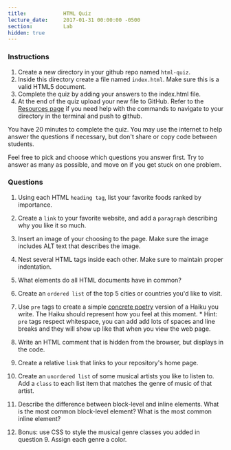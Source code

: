 ```yaml
---
title:            HTML Quiz
lecture_date:     2017-01-31 00:00:00 -0500
section:          Lab
hidden: true
---
```


### Instructions

1. Create a new directory in your github repo named `html-quiz`.
1. Inside this directory create a file named `index.html`. Make sure this is a valid HTML5 document.
1. Complete the quiz by adding your answers to the index.html file.
1. At the end of the quiz upload your new file to GitHub. Refer to the [Resources page](/resources) if you need help with the commands to navigate to your directory in the terminal and push to github.

You have 20 minutes to complete the quiz. You may use the internet to help answer the questions if necessary, but don't share or copy code between students.

Feel free to pick and choose which questions you answer first. Try to answer as many as possible, and move on if you get stuck on one problem.

### Questions

1. Using each HTML `heading tag`, list your favorite foods ranked by importance.

1. Create a `link` to your favorite website, and add a `paragraph` describing why you like it so much.

1. Insert an image of your choosing to the page. Make sure the image includes ALT text that describes the image.

1. Nest several HTML tags inside each other. Make sure to maintain proper indentation.

1. What elements do all HTML documents have in common?

1. Create an `ordered list` of the top 5 cities or countries you'd like to visit.

1. Use `pre` tags to create a simple [concrete poetry](https://en.wikipedia.org/wiki/Concrete_poetry) version of a Haiku you write. The Haiku should represent how you feel at this moment.
  \* Hint: `pre` tags respect whitespace, you can add add lots of spaces and line breaks and they will show up like that when you view the web page.

1. Write an HTML comment that is hidden from the browser, but displays in the code.

1. Create a relative `link` that links to your repository's home page.

1. Create an `unordered list` of some musical artists you like to listen to. Add a `class` to each list item that matches the genre of music of that artist.

1. Describe the difference between block-level and inline elements. What is the most common block-level element? What is the most common inline element?

1. Bonus: use CSS to style the musical genre classes you added in question 9. Assign each genre a color.
